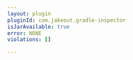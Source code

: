 ```yaml
---
layout: plugin
pluginId: com.jakeout.gradle-inspector
isJarAvailable: true
error: NONE
violations: []

---
```

